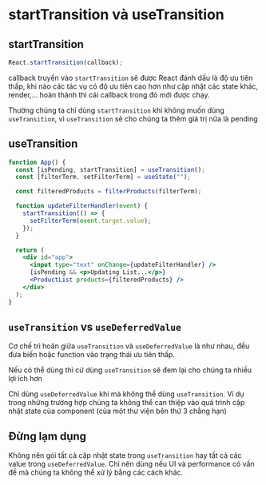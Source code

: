 # startTransition và useTransition

## startTransition

```jsx
React.startTransition(callback);
```

callback truyền vào `startTransition` sẽ được React đánh dấu là độ ưu tiên thấp, khi nào các tác vụ có độ ưu tiên cao hơn như cập nhật các state khác, render,... hoàn thành thì cái callback trong đó mới được chạy.

Thường chúng ta chỉ dùng `startTransition` khi không muốn dùng `useTransition`, vì `useTransition` sẽ cho chúng ta thêm giá trị nữa là pending

## useTransition

```jsx
function App() {
  const [isPending, startTransition] = useTransition();
  const [filterTerm, setFilterTerm] = useState("");

  const filteredProducts = filterProducts(filterTerm);

  function updateFilterHandler(event) {
    startTransition(() => {
      setFilterTerm(event.target.value);
    });
  }

  return (
    <div id="app">
      <input type="text" onChange={updateFilterHandler} />
      {isPending && <p>Updating List...</p>}
      <ProductList products={filteredProducts} />
    </div>
  );
}
```

## `useTransition` vs `useDeferredValue`

Cơ chế trì hoãn giữa `useTransition` và `useDeferredValue` là như nhau, đều đưa biến hoặc function vào trạng thái ưu tiên thấp.

Nếu có thể dùng thì cứ dùng `useTransition` sẽ đem lại cho chúng ta nhiều lợi ích hơn

Chỉ dùng `useDeferredValue` khi mà không thể dùng `useTransition`. Ví dụ trong những trường hợp chúng ta không thể can thiệp vào quá trình cập nhật state của component (của một thư viện bên thứ 3 chẳng hạn)

## Đừng lạm dụng

Không nên gói tất cả cập nhật state trong `useTransition` hay tất cả các value trong `useDeferredValue`. Chỉ nên dùng nếu UI và performance có vấn đề mà chúng ta không thể xử lý bằng các cách khác.
